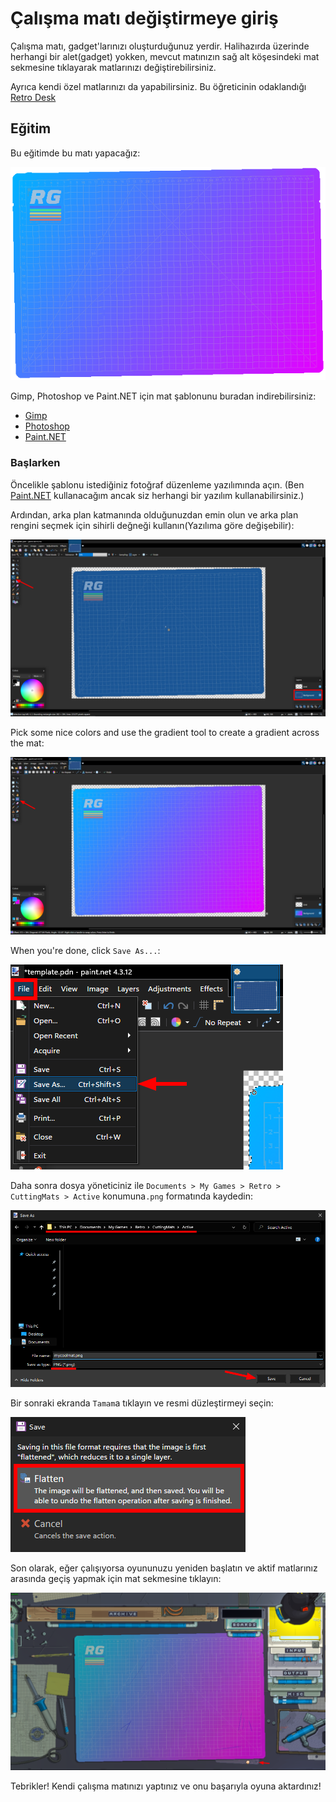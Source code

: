 # Çalışma matı değiştirmeye giriş
Çalışma matı, gadget'larınızı oluşturduğunuz yerdir.
Halihazırda üzerinde herhangi bir alet(gadget) yokken, mevcut matınızın sağ alt köşesindeki mat sekmesine tıklayarak matlarınızı değiştirebilirsiniz.


Ayrıca kendi özel matlarınızı da yapabilirsiniz. Bu öğreticinin odaklandığı [Retro Desk](./../docs/desk.md)

## Eğitim
Bu eğitimde bu matı yapacağız:

![Eğitim matı](./../assets/examples/cutting-mat-tutorial/tutorialmat.png)

Gimp, Photoshop ve Paint.NET için mat şablonunu buradan indirebilirsiniz:
- [Gimp](./../assets/examples/cutting-mat-tutorial/template.xcf)
- [Photoshop](./../assets/examples/cutting-mat-tutorial/template.psd)
- [Paint.NET](./../assets/examples/cutting-mat-tutorial/template.pdn)

### Başlarken

Öncelikle şablonu istediğiniz fotoğraf düzenleme yazılımında açın. (Ben [Paint.NET](https://www.getpaint.net/) kullanacağım ancak siz herhangi bir yazılım kullanabilirsiniz.)

Ardından, arka plan katmanında olduğunuzdan emin olun ve arka plan rengini seçmek için sihirli değneği kullanın(Yazılıma göre değişebilir):

![Arka planı seçme](../assets/examples/cutting-mat-tutorial/tutorial1.png)

Pick some nice colors and use the gradient tool to create a gradient across the mat:

![Degrade arka plan](../assets/examples/cutting-mat-tutorial/tutorial2.png)

When you're done, click `Save As...`:

![Dosyayı kaydetme](../assets/examples/cutting-mat-tutorial/tutorial3.png)

Daha sonra dosya yöneticiniz ile `Documents > My Games > Retro > CuttingMats > Active` konumuna`.png` formatında kaydedin:

![png formatıyla kaydetme](../assets/examples/cutting-mat-tutorial/tutorial4.png)

Bir sonraki ekranda `Tamam`a tıklayın ve resmi düzleştirmeyi seçin:

![Resim düzleştirme](../assets/examples/cutting-mat-tutorial/tutorial5.png)

Son olarak, eğer çalışıyorsa oyununuzu yeniden başlatın ve aktif matlarınız arasında geçiş yapmak için mat sekmesine tıklayın:

![Oyunda mat](../assets/examples/cutting-mat-tutorial/tutorial6.png)

Tebrikler! Kendi çalışma matınızı yaptınız ve onu başarıyla oyuna aktardınız!